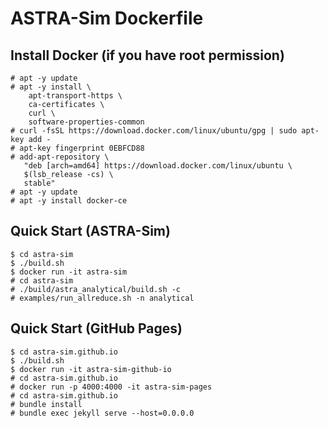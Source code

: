 # ASTRA-Sim Dockerfile
## Install Docker (if you have root permission)
```
# apt -y update
# apt -y install \
    apt-transport-https \
    ca-certificates \
    curl \
    software-properties-common
# curl -fsSL https://download.docker.com/linux/ubuntu/gpg | sudo apt-key add -
# apt-key fingerprint 0EBFCD88
# add-apt-repository \
   "deb [arch=amd64] https://download.docker.com/linux/ubuntu \
   $(lsb_release -cs) \
   stable"
# apt -y update
# apt -y install docker-ce
```

## Quick Start (ASTRA-Sim)
```
$ cd astra-sim
$ ./build.sh
$ docker run -it astra-sim
# cd astra-sim
# ./build/astra_analytical/build.sh -c
# examples/run_allreduce.sh -n analytical
```

## Quick Start (GitHub Pages)
```
$ cd astra-sim.github.io
$ ./build.sh
$ docker run -it astra-sim-github-io
# cd astra-sim.github.io
# docker run -p 4000:4000 -it astra-sim-pages
# cd astra-sim.github.io
# bundle install
# bundle exec jekyll serve --host=0.0.0.0
```
